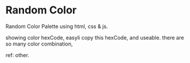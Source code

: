 # Random Color
Random Color Palette using html, css & js.

showing color hexCode, easyli copy this hexCode, and useable.
there are so many color combination, 

ref: other.

